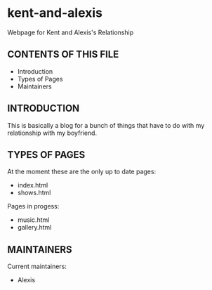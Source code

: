 # kent-and-alexis
Webpage for Kent and Alexis's Relationship

CONTENTS OF THIS FILE
---------------------

 * Introduction
 * Types of Pages
 * Maintainers
 
INTRODUCTION
------------

This is basically a blog for a bunch of things that have to do with my 
relationship with my boyfriend. 

TYPES OF PAGES
--------------

At the moment these are the only up to date pages:
 * index.html
 * shows.html
 
Pages in progess:
 * music.html
 * gallery.html
   
MAINTAINERS
-----------

Current maintainers:
 * Alexis 